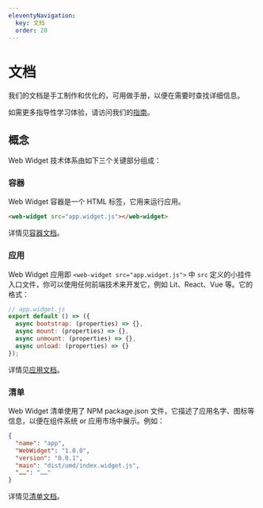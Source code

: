 ```yaml
---
eleventyNavigation:
  key: 文档
  order: 20
---
```


# 文档

我们的文档是手工制作和优化的，可用做手册，以便在需要时查找详细信息。

如需更多指导性学习体验，请访问我们的[指南](../guides/index.md)。

## 概念

Web Widget 技术体系由如下三个关键部分组成：

### 容器

Web Widget 容器是一个 HTML 标签，它用来运行应用。

```html
<web-widget src="app.widget.js"></web-widget>
```

详情见[容器文档](./container/overview.md)。

### 应用

Web Widget 应用即 `<web-widget src="app.widget.js">` 中 `src` 定义的小挂件入口文件，你可以使用任何前端技术来开发它，例如 Lit、React、Vue 等。它的格式：

```js
// app.widget.js
export default () => ({
  async bootstrap: (properties) => {},
  async mount: (properties) => {},
  async unmount: (properties) => {},
  async unload: (properties) => {}
});
```

详情见[应用文档](./application/overview.md)。

### 清单

Web Widget 清单使用了 NPM package.json 文件，它描述了应用名字、图标等信息，以便在组件系统 or 应用市场中展示。例如：

```json
{
  "name": "app",
  "WebWidget": "1.0.0",
  "version": "0.0.1",
  "main": "dist/umd/index.widget.js",
  "……": "……"
}
```

详情见[清单文档](./manifest/overview.md)。